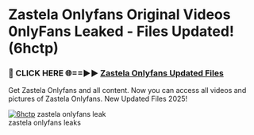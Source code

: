 # Zastela Onlyfans Original Videos 0nlyFans Leaked - Files Updated! (6hctp)

<h3>🔴 CLICK HERE 🌐==►► <a href="https://tinyurl.com/3hn5wdd3" rel="nofollow">Zastela Onlyfans Updated Files</a></h3>

Get Zastela Onlyfans and all content. Now you can access all videos and pictures of Zastela Onlyfans. New Updated Files 2025!

[![6hctp](https://i.imgur.com/4HnBqBT.gif)](https://tinyurl.com/3hn5wdd3)
zastela onlyfans leak<br>
zastela onlyfans leaks